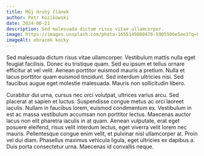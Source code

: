 ```yaml
---
title: Můj druhý článek
author: Petr Kozikowski
date: 2024-06-21
description: Sed malesuada dictum risus vitae ullamcorper.
image: https://images.unsplash.com/photo-1655149000476-5905506e5ee3?q=80&w=2075&auto=format&fit=crop&ixlib=rb-4.0.3&ixid=M3wxMjA3fDB8MHxwaG90by1wYWdlfHx8fGVufDB8fHx8fA%3D%3D
imageAlt: obrazek kocky
---
```


Sed malesuada dictum risus vitae ullamcorper. Vestibulum mattis nulla eget feugiat facilisis. Donec eu tristique quam. Sed eu ipsum et tellus ornare efficitur at vel velit. Aenean porttitor euismod mauris a pretium. Nulla et lacus porttitor quam euismod tincidunt. Sed interdum ultricies nisi. Sed faucibus augue eget molestie malesuada. Mauris non sollicitudin libero.

Curabitur dui urna, cursus nec orci volutpat, ultrices varius arcu. Sed placerat at sapien et luctus. Suspendisse congue metus ac orci laoreet iaculis. Nullam in faucibus lorem, euismod condimentum ex. Vestibulum in est ac massa vestibulum accumsan non porttitor lectus. Maecenas auctor lacus non elit pharetra iaculis in at quam. Aenean vulputate, erat eget posuere eleifend, risus velit interdum lectus, eget viverra velit lorem nec mauris. Pellentesque congue enim velit, et pulvinar nisl ullamcorper at. Proin vel dui diam. Phasellus maximus vehicula ligula, eget ultricies ex dapibus a. Duis porta consectetur urna. Maecenas id convallis neque.